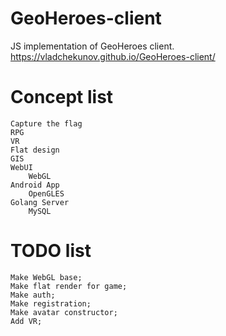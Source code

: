 # GeoHeroes-client
JS implementation of GeoHeroes client.
	https://vladchekunov.github.io/GeoHeroes-client/

# Concept list
	Capture the flag
	RPG
	VR
	Flat design
	GIS
	WebUI
		WebGL
	Android App
		OpenGLES
	Golang Server
		MySQL
# TODO list
	Make WebGL base;
	Make flat render for game;
	Make auth;
	Make registration;
	Make avatar constructor;
	Add VR;
